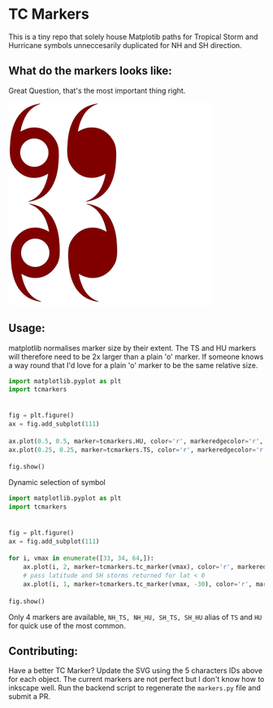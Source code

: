 # TC Markers

This is a tiny repo that solely house Matplotib paths for Tropical Storm and Hurricane symbols unneccesarily duplicated for NH and SH direction.  

## What do the markers looks like:
Great Question, that's the most important thing right.  

<img src="./backend/TSmeta.svg">


## Usage:

matplotlib normalises marker size by their extent.  The TS and HU markers will therefore need to be 2x larger than a plain 'o' marker.  If someone knows a way round that I'd love for a plain 'o' marker to be the same relative size.  


```python
import matplotlib.pyplot as plt
import tcmarkers


fig = plt.figure()
ax = fig.add_subplot(111)

ax.plot(0.5, 0.5, marker=tcmarkers.HU, color='r', markeredgecolor='r', markersize=10)
ax.plot(0.25, 0.25, marker=tcmarkers.TS, color='r', markeredgecolor='r', markersize=10)

fig.show()
```

Dynamic selection of symbol
```python
import matplotlib.pyplot as plt
import tcmarkers


fig = plt.figure()
ax = fig.add_subplot(111)

for i, vmax in enumerate([33, 34, 64,]):
    ax.plot(i, 2, marker=tcmarkers.tc_marker(vmax), color='r', markeredgecolor='r', markersize=10)
    # pass latitude and SH storms returned for lat < 0
    ax.plot(i, 1, marker=tcmarkers.tc_marker(vmax, -30), color='r', markeredgecolor='r', markersize=10)

fig.show()
```
Only 4 markers are available, `NH_TS, NH_HU, SH_TS, SH_HU` alias of `TS` and `HU` for quick use of the most common.


## Contributing:
Have a better TC Marker? Update the SVG using the 5 characters IDs above for each object. The current markers are not perfect but I don't know how to inkscape well.  Run the backend script to regenerate the `markers.py` file and submit a PR.  


